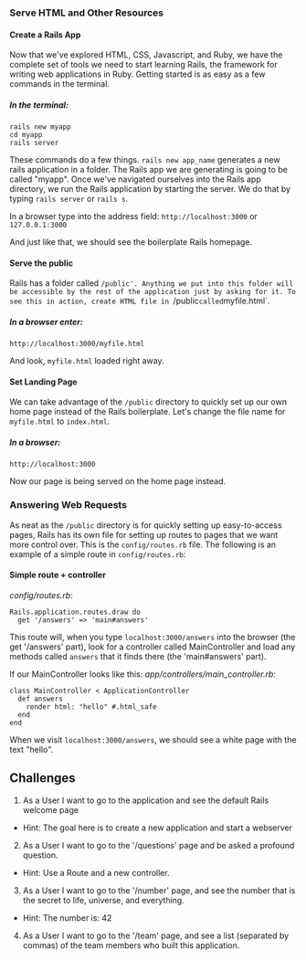 ### Serve HTML and Other Resources

#### Create a Rails App
Now that we've explored HTML, CSS, Javascript, and Ruby, we have the complete set of tools we need to start learning Rails, the framework for writing web applications in Ruby. Getting started is as easy as a few commands in the terminal.

##### In the terminal:
```
rails new myapp
cd myapp
rails server
```
These commands do a few things. `rails new app_name` generates a new rails application in a folder. The Rails app we are generating is going to be called "myapp". Once we've navigated ourselves into the Rails app directory, we run the Rails application by starting the server. We do that by typing `rails server` or `rails s`.

In a browser type into the address field:
`http://localhost:3000`
or
`127.0.0.1:3000`

And just like that, we should see the boilerplate Rails homepage.

#### Serve the public

Rails has a folder called `/public'. Anything we put into this folder will be accessible by the rest of the application just by asking for it. To see this in action, create HTML file in `/public` called `myfile.html`.

##### In a browser enter:

`http://localhost:3000/myfile.html`

And look, `myfile.html` loaded right away.

#### Set Landing Page

We can take advantage of the `/public` directory to quickly set up our own home page instead of the Rails boilerplate. Let's change the file name for `myfile.html` to `index.html`.

##### In a browser:

`http://localhost:3000`

Now our page is being served on the home page instead.

### Answering Web Requests

As neat as the `/public` directory is for quickly setting up easy-to-access pages, Rails has its own file for setting up routes to pages that we want more control over. This is the `config/routes.rb` file. The following is an example of a simple route in `config/routes.rb`:

#### Simple route + controller

*config/routes.rb*:
```
Rails.application.routes.draw do
  get '/answers' => 'main#answers'
```
This route will, when you type `localhost:3000/answers` into the browser (the get '/answers' part), look for a controller called MainController and load any methods called `answers` that it finds there (the 'main#answers' part).

If our MainController looks like this:
*app/controllers/main_controller.rb*:
```
class MainController < ApplicationController
  def answers
    render html: "hello" #.html_safe
  end
end
```
When we visit `localhost:3000/answers`, we should see a white page with the text "hello".


## Challenges

1) As a User I want to go to the application and see the default Rails welcome page
* Hint:  The goal here is to create a new application and start a webserver

2) As a User I want to go to the '/questions' page and be asked a profound question.
* Hint: Use a Route and a new controller.

3) As a User I want to go to the '/number' page, and see the number that is the secret to life, universe, and everything.
* Hint:  The number is: 42

4) As a User I want to go to the '/team' page, and see a list (separated by commas) of the team members who built this application.
